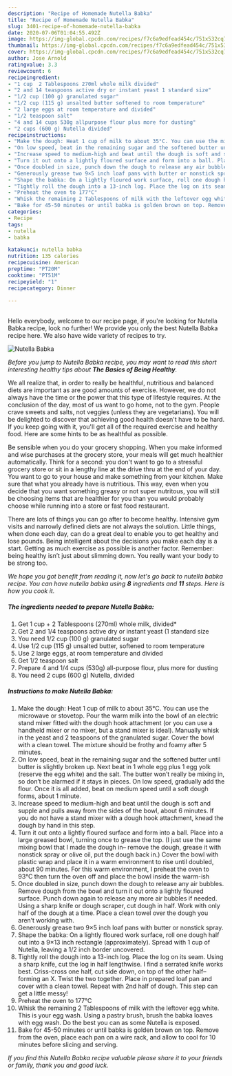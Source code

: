 ```yaml
---
description: "Recipe of Homemade Nutella Babka"
title: "Recipe of Homemade Nutella Babka"
slug: 3401-recipe-of-homemade-nutella-babka
date: 2020-07-06T01:04:55.492Z
image: https://img-global.cpcdn.com/recipes/f7c6a9edfead454c/751x532cq70/nutella-babka-recipe-main-photo.jpg
thumbnail: https://img-global.cpcdn.com/recipes/f7c6a9edfead454c/751x532cq70/nutella-babka-recipe-main-photo.jpg
cover: https://img-global.cpcdn.com/recipes/f7c6a9edfead454c/751x532cq70/nutella-babka-recipe-main-photo.jpg
author: Jose Arnold
ratingvalue: 3.3
reviewcount: 6
recipeingredient:
- "1 cup  2 Tablespoons 270ml whole milk divided"
- "2 and 14 teaspoons active dry or instant yeast 1 standard size"
- "1/2 cup (100 g) granulated sugar"
- "1/2 cup (115 g) unsalted butter softened to room temperature"
- "2 large eggs at room temperature and divided"
- "1/2 teaspoon salt"
- "4 and 14 cups 530g allpurpose flour plus more for dusting"
- "2 cups (600 g) Nutella divided"
recipeinstructions:
- "Make the dough: Heat 1 cup of milk to about 35°C. You can use the microwave or stovetop. Pour the warm milk into the bowl of an electric stand mixer fitted with the dough hook attachment (or you can use a handheld mixer or no mixer, but a stand mixer is ideal). Manually whisk in the yeast and 2 teaspoons of the granulated sugar. Cover the bowl with a clean towel. The mixture should be frothy and foamy after 5 minutes."
- "On low speed, beat in the remaining sugar and the softened butter until butter is slightly broken up. Next beat in 1 whole egg plus 1 egg yolk (reserve the egg white) and the salt. The butter won’t really be mixing in, so don’t be alarmed if it stays in pieces. On low speed, gradually add the flour. Once it is all added, beat on medium speed until a soft dough forms, about 1 minute."
- "Increase speed to medium-high and beat until the dough is soft and supple and pulls away from the sides of the bowl, about 6 minutes. If you do not have a stand mixer with a dough hook attachment, knead the dough by hand in this step."
- "Turn it out onto a lightly floured surface and form into a ball. Place into a large greased bowl, turning once to grease the top. (I just use the same mixing bowl that I made the dough in– remove the dough, grease it with nonstick spray or olive oil, put the dough back in.) Cover the bowl with plastic wrap and place it in a warm environment to rise until doubled, about 90 minutes. For this warm environment, I preheat the oven to 93°C then turn the oven off and place the bowl inside the warm-ish"
- "Once doubled in size, punch down the dough to release any air bubbles. Remove dough from the bowl and turn it out onto a lightly floured surface. Punch down again to release any more air bubbles if needed. Using a sharp knife or dough scraper, cut dough in half. Work with only half of the dough at a time. Place a clean towel over the dough you aren’t working with."
- "Generously grease two 9×5 inch loaf pans with butter or nonstick spray."
- "Shape the babka: On a lightly floured work surface, roll one dough half out into a 9×13 inch rectangle (approximately). Spread with 1 cup of Nutella, leaving a 1/2 inch border uncovered."
- "Tightly roll the dough into a 13-inch log. Place the log on its seam. Using a sharp knife, cut the log in half lengthwise. I find a serrated knife works best. Criss-cross one half, cut side down, on top of the other half– forming an X. Twist the two together. Place in prepared loaf pan and cover with a clean towel. Repeat with 2nd half of dough. This step can get a little messy!"
- "Preheat the oven to 177°C"
- "Whisk the remaining 2 Tablespoons of milk with the leftover egg white. This is your egg wash. Using a pastry brush, brush the babka loaves with egg wash. Do the best you can as some Nutella is exposed."
- "Bake for 45-50 minutes or until babka is golden brown on top. Remove from the oven, place each pan on a wire rack, and allow to cool for 10 minutes before slicing and serving."
categories:
- Recipe
tags:
- nutella
- babka

katakunci: nutella babka 
nutrition: 135 calories
recipecuisine: American
preptime: "PT20M"
cooktime: "PT51M"
recipeyield: "1"
recipecategory: Dinner

---
```

<br>
Hello everybody, welcome to our recipe page, if you're looking for Nutella Babka recipe, look no further! We provide you only the best Nutella Babka recipe here. We also have wide variety of recipes to try.
<br>


![Nutella Babka](https://img-global.cpcdn.com/recipes/f7c6a9edfead454c/751x532cq70/nutella-babka-recipe-main-photo.jpg)

<i>Before you jump to Nutella Babka recipe, you may want to read this short interesting healthy tips about <strong>The Basics of Being Healthy</strong>.</i>

We all realize that, in order to really be healthful, nutritious and balanced diets are important as are good amounts of exercise. However, we do not always have the time or the power that this type of lifestyle requires. At the conclusion of the day, most of us want to go home, not to the gym. People crave sweets and salts, not veggies (unless they are vegetarians). You will be delighted to discover that achieving good health doesn't have to be hard. If you keep going with it, you'll get all of the required exercise and healthy food. Here are some hints to be as healthful as possible.

Be sensible when you do your grocery shopping. When you make informed and wise purchases at the grocery store, your meals will get much healthier automatically. Think for a second: you don't want to go to a stressful grocery store or sit in a lengthy line at the drive thru at the end of your day. You want to go to your house and make something from your kitchen. Make sure that what you already have is nutritious. This way, even when you decide that you want something greasy or not super nutritous, you will still be choosing items that are healthier for you than you would probably choose while running into a store or fast food restaurant.

There are lots of things you can go after to become healthy. Intensive gym visits and narrowly defined diets are not always the solution. Little things, when done each day, can do a great deal to enable you to get healthy and lose pounds. Being intelligent about the decisions you make each day is a start. Getting as much exercise as possible is another factor. Remember: being healthy isn’t just about slimming down. You really want your body to be strong too. 


<i>We hope you got benefit from reading it, now let's go back to nutella babka recipe. You can have nutella babka using <strong>8</strong> ingredients and <strong>11</strong> steps. Here is how you cook it.
</i>

##### The ingredients needed to prepare Nutella Babka:

1. Get 1 cup + 2 Tablespoons (270ml) whole milk, divided*
1. Get 2 and 1/4 teaspoons active dry or instant yeast (1 standard size
1. You need 1/2 cup (100 g) granulated sugar
1. Use 1/2 cup (115 g) unsalted butter, softened to room temperature
1. Use 2 large eggs, at room temperature and divided
1. Get 1/2 teaspoon salt
1. Prepare 4 and 1/4 cups (530g) all-purpose flour, plus more for dusting
1. You need 2 cups (600 g) Nutella, divided


##### Instructions to make Nutella Babka:

1. Make the dough: Heat 1 cup of milk to about 35°C. You can use the microwave or stovetop. Pour the warm milk into the bowl of an electric stand mixer fitted with the dough hook attachment (or you can use a handheld mixer or no mixer, but a stand mixer is ideal). Manually whisk in the yeast and 2 teaspoons of the granulated sugar. Cover the bowl with a clean towel. The mixture should be frothy and foamy after 5 minutes.
1. On low speed, beat in the remaining sugar and the softened butter until butter is slightly broken up. Next beat in 1 whole egg plus 1 egg yolk (reserve the egg white) and the salt. The butter won’t really be mixing in, so don’t be alarmed if it stays in pieces. On low speed, gradually add the flour. Once it is all added, beat on medium speed until a soft dough forms, about 1 minute.
1. Increase speed to medium-high and beat until the dough is soft and supple and pulls away from the sides of the bowl, about 6 minutes. If you do not have a stand mixer with a dough hook attachment, knead the dough by hand in this step.
1. Turn it out onto a lightly floured surface and form into a ball. Place into a large greased bowl, turning once to grease the top. (I just use the same mixing bowl that I made the dough in– remove the dough, grease it with nonstick spray or olive oil, put the dough back in.) Cover the bowl with plastic wrap and place it in a warm environment to rise until doubled, about 90 minutes. For this warm environment, I preheat the oven to 93°C then turn the oven off and place the bowl inside the warm-ish
1. Once doubled in size, punch down the dough to release any air bubbles. Remove dough from the bowl and turn it out onto a lightly floured surface. Punch down again to release any more air bubbles if needed. Using a sharp knife or dough scraper, cut dough in half. Work with only half of the dough at a time. Place a clean towel over the dough you aren’t working with.
1. Generously grease two 9×5 inch loaf pans with butter or nonstick spray.
1. Shape the babka: On a lightly floured work surface, roll one dough half out into a 9×13 inch rectangle (approximately). Spread with 1 cup of Nutella, leaving a 1/2 inch border uncovered.
1. Tightly roll the dough into a 13-inch log. Place the log on its seam. Using a sharp knife, cut the log in half lengthwise. I find a serrated knife works best. Criss-cross one half, cut side down, on top of the other half– forming an X. Twist the two together. Place in prepared loaf pan and cover with a clean towel. Repeat with 2nd half of dough. This step can get a little messy!
1. Preheat the oven to 177°C
1. Whisk the remaining 2 Tablespoons of milk with the leftover egg white. This is your egg wash. Using a pastry brush, brush the babka loaves with egg wash. Do the best you can as some Nutella is exposed.
1. Bake for 45-50 minutes or until babka is golden brown on top. Remove from the oven, place each pan on a wire rack, and allow to cool for 10 minutes before slicing and serving.


<i>If you find this Nutella Babka recipe valuable please share it to your friends or family, thank you and good luck.</i>
